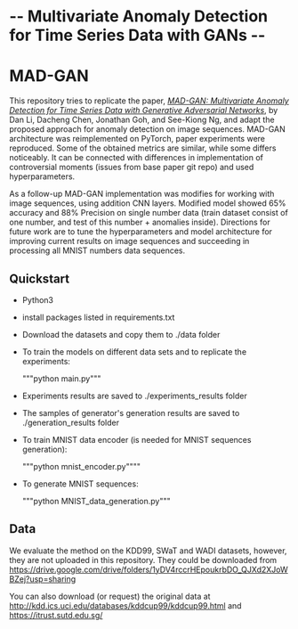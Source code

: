 # -- Multivariate Anomaly Detection for Time Series Data with GANs -- #

# MAD-GAN

This repository tries to replicate the paper, _[MAD-GAN: Multivariate Anomaly Detection for Time Series Data with Generative Adversarial Networks](https://arxiv.org/pdf/1901.04997.pdf)_, by Dan Li, Dacheng Chen, Jonathan Goh, and See-Kiong Ng, and adapt the proposed approach for anomaly detection on image sequences.
MAD-GAN architecture was reimplemented on PyTorch, paper experiments were reproduced. Some of the obtained metrics are similar, while some differs noticeably. It can be connected with differences in implementation of controversial moments (issues from base paper git repo) and used hyperparameters.

As a follow-up MAD-GAN implementation was modifies for working with image sequences, using addition CNN layers. Modified model showed 65% accuracy and 88% Precision on single number data (train dataset consist of one number, and test of this number + anomalies inside). Directions for future work are to tune the hyperparameters and model architecture for improving current results on image sequences and succeeding in processing all MNIST numbers data sequences.

## Quickstart

- Python3

- install packages listed in requirements.txt

- Download the datasets and copy them to ./data folder

- To train the models on different data sets and to replicate the experiments:
  
  """python main.py"""

- Experiments results are saved to ./experiments_results folder

- The samples of generator's generation results are saved to ./generation_results folder

- To train MNIST data encoder (is needed for MNIST sequences generation):
    
    """python mnist_encoder.py""""

- To generate MNIST sequences:

    """python MNIST_data_generation.py"""

## Data

We evaluate the method on the KDD99, SWaT and WADI datasets, however, they are not uploaded in this repository.
They could be downloaded from https://drive.google.com/drive/folders/1yDV4rccrHEpoukrbDO_QJXd2XJoWBZej?usp=sharing

You can also download (or request) the original data at http://kdd.ics.uci.edu/databases/kddcup99/kddcup99.html and https://itrust.sutd.edu.sg/
